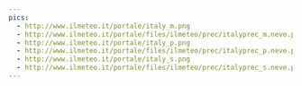 ```yaml
---
pics:
  - http://www.ilmeteo.it/portale/italy_m.png
  - http://www.ilmeteo.it/portale/files/ilmeteo/prec/italyprec_m.neve.png
  - http://www.ilmeteo.it/portale/italy_p.png
  - http://www.ilmeteo.it/portale/files/ilmeteo/prec/italyprec_p.neve.png
  - http://www.ilmeteo.it/portale/italy_s.png
  - http://www.ilmeteo.it/portale/files/ilmeteo/prec/italyprec_s.neve.png
---
```

